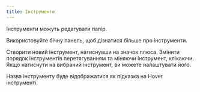 ```yaml
---
title: Інструменти
---
```


Інструменти можуть редагувати папір.

Використовуйте бічну панель, щоб дізнатися більше про інструменти.

Створити новий інструмент, натиснувши на значок плюса. Змінити порядок інструментів перетягуванням та міняючи інструмент, клікаючи.
Якщо натиснути на вибраний інструмент, ви можете налаштувати його.

Назва інструменту буде відображатися як підказка на Hover інструменті.
